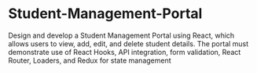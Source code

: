 # Student-Management-Portal
Design and develop a Student Management Portal using React, which allows users to view, add, edit, and delete student details. The portal must demonstrate use of React Hooks, API integration, form validation, React Router, Loaders, and Redux for state management 
